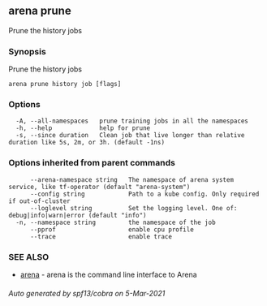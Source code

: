 ## arena prune

Prune the history jobs

### Synopsis

Prune the history jobs

```
arena prune history job [flags]
```

### Options

```
  -A, --all-namespaces   prune training jobs in all the namespaces
  -h, --help             help for prune
  -s, --since duration   Clean job that live longer than relative duration like 5s, 2m, or 3h. (default -1ns)
```

### Options inherited from parent commands

```
      --arena-namespace string   The namespace of arena system service, like tf-operator (default "arena-system")
      --config string            Path to a kube config. Only required if out-of-cluster
      --loglevel string          Set the logging level. One of: debug|info|warn|error (default "info")
  -n, --namespace string         the namespace of the job
      --pprof                    enable cpu profile
      --trace                    enable trace
```

### SEE ALSO

* [arena](arena.md)	 - arena is the command line interface to Arena

###### Auto generated by spf13/cobra on 5-Mar-2021
